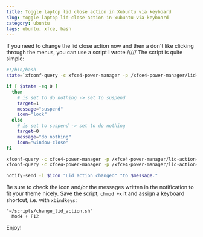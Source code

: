 ```yaml
---
title: Toggle laptop lid close action in Xubuntu via keyboard
slug: toggle-laptop-lid-close-action-in-xubuntu-via-keyboard
category: ubuntu
tags: ubuntu, xfce, bash
---
```


If you need to change the lid close action now and then a don't like clicking through the menus, you can use a script I wrote.///// The script is quite simple:

```bash
#!/bin/bash
state=`xfconf-query -c xfce4-power-manager -p /xfce4-power-manager/lid-action-on-ac`

if [ $state -eq 0 ]
  then
    # is set to do nothing -> set to suspend
    target=1
    message="suspend"
    icon="lock"
  else
    # is set to suspend -> set to do nothing
    target=0
    message="do nothing"
    icon="window-close"
fi

xfconf-query -c xfce4-power-manager -p /xfce4-power-manager/lid-action-on-ac -s $target
xfconf-query -c xfce4-power-manager -p /xfce4-power-manager/lid-action-on-battery -s $target

notify-send -i $icon "Lid action changed" "to $message."
```

Be sure to check the icon and/or the messages written in the notification to fit your theme nicely. Save the script, `chmod +x` it and assign a keyboard shortcut, i.e. with `xbindkeys`:

```
"~/scripts/change_lid_action.sh"
  Mod4 + F12
```

Enjoy!
